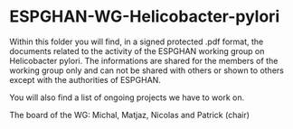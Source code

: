 # ESPGHAN-WG-Helicobacter-pylori

Within this folder you will find, in a signed protected .pdf format, the documents related to the activity of the ESPGHAN working group on Helicobacter pylori. The informations are shared for the members of the working group only and can not be shared with others or shown to others except with the authorities of ESPGHAN.

You will also find a list of ongoing projects we have to work on.

The board of the WG: 
Michal, Matjaz, Nicolas and Patrick (chair)
